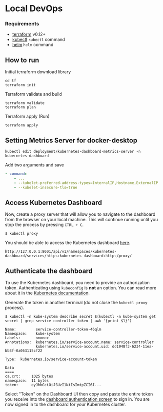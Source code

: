 # Local DevOps


### Requirements

- [terraform](https://terraform.io) v0.12+
- [kubectl](https://kubernetes.io/docs/tasks/tools/install-kubectl/) `kubectl` command
- [helm](https://helm.sh/docs/intro/install/) `helm` command


## How to run

Initial terraform download library

``` shell
cd tf
terraform init
```

Terraform validate and build

``` shell
terraform validate
terraform plan
```

Terraform apply (Run)

``` shell
terraform apply
```

## Setting Metrics Server for docker-desktop

``` shell
kubectl edit deployment/kubernetes-dashboard-metrics-server -n kubernetes-dashboard
```
Add two arguments and save
``` yaml
- command:
    - ...
    - --kubelet-preferred-address-types=InternalIP,Hostname,ExternalIP
    - --kubelet-insecure-tls=true
```

## Access Kubernetes Dashboard

Now, create a proxy server that will allow you to navigate to the dashboard 
from the browser on your local machine. This will continue running until you stop the process by pressing `CTRL + C`.

```shell
$ kubectl proxy
```

You should be able to access the Kubernetes dashboard [here](http://127.0.0.1:8001/api/v1/namespaces/kubernetes-dashboard/services/https:kubernetes-dashboard:https/proxy/).

```plaintext
http://127.0.0.1:8001/api/v1/namespaces/kubernetes-dashboard/services/https:kubernetes-dashboard:https/proxy/
```

## Authenticate the dashboard

To use the Kubernetes dashboard, you need to provide an authorization token. 
Authenticating using `kubeconfig` is **not** an option. You can read more about
it in the [Kubernetes documentation](https://kubernetes.io/docs/tasks/access-application-cluster/web-ui-dashboard/#accessing-the-dashboard-ui).

Generate the token in another terminal (do not close the `kubectl proxy` process).

```shell
$ kubectl -n kube-system describe secret $(kubectl -n kube-system get secret | grep service-controller-token | awk '{print $1}')

Name:         service-controller-token-46qlm
Namespace:    kube-system
Labels:       <none>
Annotations:  kubernetes.io/service-account.name: service-controller
              kubernetes.io/service-account.uid: dd1948f3-6234-11ea-bb3f-0a063115cf22

Type:  kubernetes.io/service-account-token

Data
====
ca.crt:     1025 bytes
namespace:  11 bytes
token:      eyJhbGciOiJSUzI1NiIsImtpZCI6I...
```

Select "Token" on the Dashboard UI then copy and paste the entire token you 
receive into the 
[dashboard authentication screen](http://127.0.0.1:8001/api/v1/namespaces/kubernetes-dashboard/services/https:kubernetes-dashboard:/proxy/) 
to sign in. You are now signed in to the dashboard for your Kubernetes cluster.

